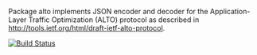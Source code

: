 Package alto implements JSON encoder and decoder for the
Application-Layer Traffic Optimization (ALTO) protocol as described in
http://tools.ietf.org/html/draft-ietf-alto-protocol.

[![Build Status](https://drone.io/github.com/mikioh/alto/status.png)](https://drone.io/github.com/mikioh/alto/latest)
